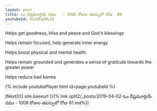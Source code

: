 ```yaml
---
layout: post
title: ఓం దీప్తమూర్తయే నమః   - 1008 రోజుల తపస్సులో రోజు  80
youtubeId: b1zUFq2HL2U
---
```

 
 
Helps get goodness, bliss and peace and God's blessings
 
Helps remain focused, help generate inner energy 
 
Helps boost physical and mental health 
 
Helps remain grounded and generates a sense of gratitude towards the greater power 
 
Helps reduce bad karma
 
 
 
 


{% include youtubePlayer.html id=page.youtubeId %}
 
[Next]({{ site.baseurl }}{% link  split2/_posts/2019-04-02-ఓం దీప్తమూర్తయే నమః   - 1008 రోజుల తపస్సులో రోజు  81.md%})
 
